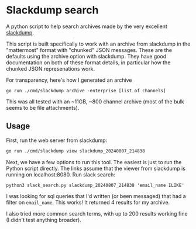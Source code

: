 # Slackdump search

A python script to help search archives made by the very excellent [slackdump](https://github.com/rusq/slackdump).

This script is built specifically to work with an archive from slackdump in the "mattermost" format with "chunked" JSON messages.
These are the defaults using the archive option with slackdump.
They have good documentation on both of these format details, in particular how the chunked JSON represenations work.

For transparency, here's how I generated an archive

```
go run ./cmd/slackdump archive -enterprise [list of channels]
```

This was all tested with an ~11GB, ~800 channel archive (most of the bulk seems to be file attachments).

## Usage

First, run the web server from slackdump:

```sh
go run ./cmd/slackdump view slackdump_20240807_214838
```

Next, we have a few options to run this tool.
The easiest is just to run the Python script directly.
The links assume that the viewer from slackdump is running on localhost:8080.
Run slack search:

```
python3 slack_search.py slackdump_20240807_214838 'email_name ILIKE'
```

I was looking for sql queries that I'd written (or been messaged)
that had a filter on `email_name`.
This works!
It returned 4 results for my archive.

I also tried more common search terms,
with up to 200 results working fine
(I didn't test anything broader).
